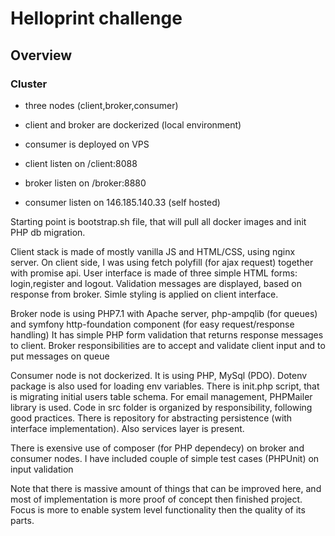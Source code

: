 # Helloprint challenge

## Overview 
### Cluster
*   three nodes (client,broker,consumer)
*   client and broker are dockerized (local environment)
*   consumer is deployed on VPS

* client listen on /client:8088
* broker listen on /broker:8880
* consumer listen on 146.185.140.33 (self hosted)


Starting point is bootstrap.sh file, that will pull all docker images and init PHP db migration.

Client stack is made of mostly vanilla JS and HTML/CSS, using nginx server. On client side, I was using fetch polyfill (for ajax request) together with promise api. 
User interface is made of three simple HTML forms: login,register and logout. Validation messages are displayed, based on response from broker. 
Simle styling is applied on client interface.

Broker node is using PHP7.1 with Apache server, php-ampqlib (for queues) and symfony http-foundation component (for easy request/response handling)
It has simple PHP form validation that returns response messages to client. Broker responsibilities are to accept and validate client input and to put messages on queue

Consumer node is not dockerized. It is using PHP, MySql (PDO). Dotenv package is also used for loading env variables. There is init.php script, that is migrating
initial users table schema. For email management, PHPMailer library is used. Code in src folder is organized by responsibility, following good practices.
There is repository for abstracting persistence (with interface implementation). Also services layer is present. 

There is exensive use of composer (for PHP dependecy) on broker and consumer nodes. 
I have included couple of simple test cases (PHPUnit) on input validation

Note that there is massive amount of things that can be improved here, and most of implementation is more proof of concept then finished project.
Focus is more to enable system level functionality then the quality of its parts.
